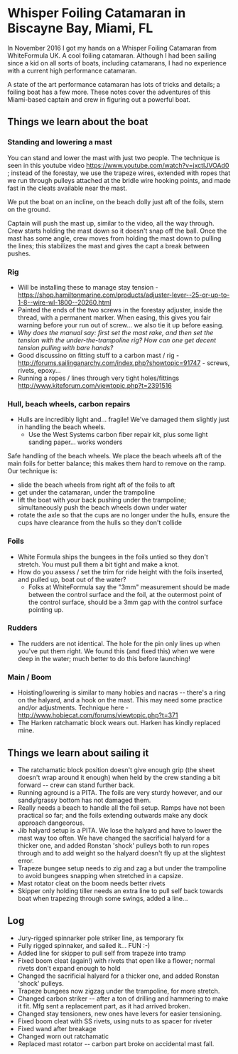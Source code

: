 # Whisper Foiling Catamaran in Biscayne Bay, Miami, FL

In November 2016 I got my hands on a Whisper Foiling Catamaran from WhiteFormula UK. A cool foiling catamaran. Although I had been sailing since a kid on all sorts of boats, including catamarans, I had no experience with a current high performance catamaran.

A state of the art performance catamaran has lots of tricks and details; a foiling boat has a few more. These notes cover the adventures of this Miami-based captain and crew in figuring out a powerful boat.

## Things we learn about the boat

### Standing and lowering a mast

You can stand and lower the mast with just two people. The technique is seen in this youtube video https://www.youtube.com/watch?v=jxctIJVOAd0 ; instead of the forestay, we use the trapeze wires, extended with ropes that we run through pulleys attached at the bridle wire hooking points, and made fast in the cleats available near the mast.

We put the boat on an incline, on the beach dolly just aft of the foils, stern on the ground.

Captain will push the mast up, similar to the video, all the way through. Crew starts holding the mast down so it doesn't snap off the ball. Once the mast has some angle, crew moves from holding the mast down to pulling the lines; this stabilizes the mast and gives the capt a break between pushes. 

### Rig

* Will be installing these to manage stay tension - https://shop.hamiltonmarine.com/products/adjuster-lever--25-qr-up-to-1-8--wire-wl-1800--20260.html 
* Painted the ends of the two screws in the forestay adjuster, inside the thread, with a permanent marker. When easing, this gives you fair warning before your run out of screw... we also tie it up before easing.
* _Why does the manual say: first set the mast rake, and *then* set the tension with the under-the-trampoline rig? How can one get decent tension pulling with bare hands?_
* Good discussino on fitting stuff to a carbon mast / rig - http://forums.sailinganarchy.com/index.php?showtopic=91747 - screws, rivets, epoxy...
* Running a ropes / lines through very tight holes/fittings http://www.kiteforum.com/viewtopic.php?t=2391516 

### Hull, beach wheels, carbon repairs

* Hulls are incredibly light and... fragile! We've damaged them slightly just in handling the beach wheels.
  * Use the West Systems carbon fiber repair kit, plus some light sanding paper... works wonders

Safe handling of the beach wheels. We place the beach wheels aft of the main foils for better balance; this makes them hard to remove on the ramp. Our technique is:

* slide the beach wheels from right aft of the foils to aft
* get under the catamaran, under the trampoline
* lift the boat with your back pushing under the trampoline; simultaneously push the beach wheels down under water
* rotate the axle so that the cups are no longer under the hulls, ensure the cups have clearance from the hulls so they don't collide

### Foils

* White Formula ships the bungees in the foils untied so they don't stretch. You must pull them a bit tight and make a knot.
* How do you assess / set the trim for ride height with the foils inserted, and pulled up, boat out of the water?
  * Folks at WhiteFormula say the "3mm" measurement should be made between the control surface and the foil, at the outermost point of the control surface, should be a 3mm gap with the control surface pointing up.

### Rudders

* The rudders are not identical. The hole for the pin only lines up when you've put them right. We found this (and fixed this) when we were deep in the water; much better to do this before launching!

### Main / Boom

* Hoisting/lowering is similar to many hobies and nacras -- there's a ring on the halyard, and a hook on the mast. This may need some practice and/or adjustments. Technique here - http://www.hobiecat.com/forums/viewtopic.php?t=371
* The Harken ratchamatic block wears out. Harken has kindly replaced mine. 

## Things we learn about sailing it

* The ratchamatic block position doesn't give enough grip (the sheet doesn't wrap around it enough) when held by the crew standing a bit forward -- crew can stand further back.
* Running aground is a PITA. The foils are very sturdy however, and our sandy/grassy bottom has not damaged them.
* Really needs a beach to handle all the foil setup. Ramps have not been practical so far; and the foils extending outwards make any dock approach dangeorous.
* Jib halyard setup is a PITA. We lose the halyard and have to lower the mast way too often. We have changed the sacrificial halyard for a thicker one, and added Ronstan 'shock' pulleys both to run ropes through and to add weight so the halyard doesn't fly up at the slightest error.
* Trapeze bungee setup needs to zig and zag a but under the trampoline to avoid bungees snapping when stretched in a capsize.
* Mast rotator cleat on the boom needs better rivets
* Skipper only holding tiller needs an extra line to pull self back towards boat when trapezing through some swings, added a line...

## Log

* Jury-rigged spinnarker pole striker line, as temporary fix
* Fully rigged spinnaker, and sailed it... FUN :-)
* Added line for skipper to pull self from trapeze into tramp
* Fixed boom cleat (again!) with rivets that open like a flower; normal rivets don't expand enough to hold
* Changed the sacrificial halyard for a thicker one, and added Ronstan 'shock' pulleys.
* Trapeze bungees now zigzag under the trampoline, for more stretch.
* Changed carbon striker -- after a ton of drilling and hammering to make it fit. Mfg sent a replacement part, as it had arrived broken.
* Changed stay tensioners, new ones have levers for easier tensioning.
* Fixed boom cleat with SS rivets, using nuts to as spacer for riveter
* Fixed wand after breakage
* Changed worn out ratchamatic
* Replaced mast rotator -- carbon part broke on accidental mast fall.
